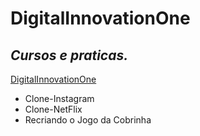 # DigitalInnovationOne
## _Cursos e praticas._

[DigitalInnovationOne](https://digitalinnovation.one/)

* Clone-Instagram
* Clone-NetFlix
* Recriando o Jogo da Cobrinha

